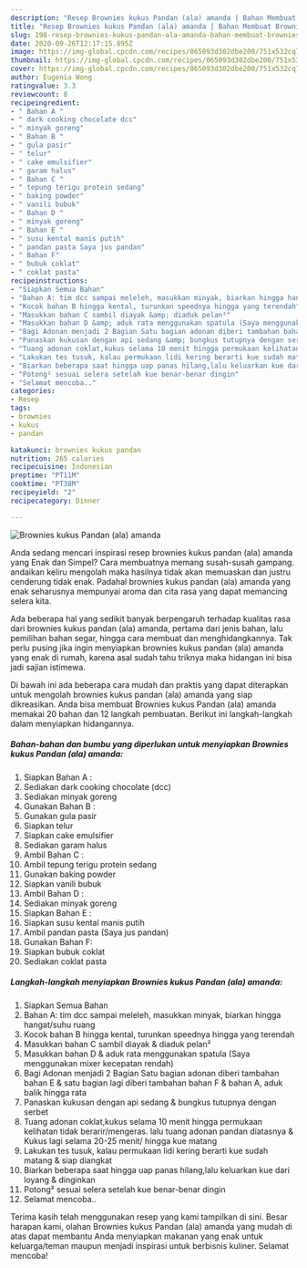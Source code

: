 ```yaml
---
description: "Resep Brownies kukus Pandan (ala) amanda | Bahan Membuat Brownies kukus Pandan (ala) amanda Yang Bikin Ngiler"
title: "Resep Brownies kukus Pandan (ala) amanda | Bahan Membuat Brownies kukus Pandan (ala) amanda Yang Bikin Ngiler"
slug: 198-resep-brownies-kukus-pandan-ala-amanda-bahan-membuat-brownies-kukus-pandan-ala-amanda-yang-bikin-ngiler
date: 2020-09-26T12:17:15.895Z
image: https://img-global.cpcdn.com/recipes/065093d302dbe200/751x532cq70/brownies-kukus-pandan-ala-amanda-foto-resep-utama.jpg
thumbnail: https://img-global.cpcdn.com/recipes/065093d302dbe200/751x532cq70/brownies-kukus-pandan-ala-amanda-foto-resep-utama.jpg
cover: https://img-global.cpcdn.com/recipes/065093d302dbe200/751x532cq70/brownies-kukus-pandan-ala-amanda-foto-resep-utama.jpg
author: Eugenia Wong
ratingvalue: 3.3
reviewcount: 8
recipeingredient:
- " Bahan A "
- " dark cooking chocolate dcc"
- " minyak goreng"
- " Bahan B "
- " gula pasir"
- " telur"
- " cake emulsifier"
- " garam halus"
- " Bahan C "
- " tepung terigu protein sedang"
- " baking powder"
- " vanili bubuk"
- " Bahan D "
- " minyak goreng"
- " Bahan E "
- " susu kental manis putih"
- " pandan pasta Saya jus pandan"
- " Bahan F"
- " bubuk coklat"
- " coklat pasta"
recipeinstructions:
- "Siapkan Semua Bahan"
- "Bahan A: tim dcc sampai meleleh, masukkan minyak, biarkan hingga hangat/suhu ruang"
- "Kocok bahan B hingga kental, turunkan speednya hingga yang terendah"
- "Masukkan bahan C sambil diayak &amp; diaduk pelan²"
- "Masukkan bahan D &amp; aduk rata menggunakan spatula (Saya menggunakan mixer kecepatan rendah)"
- "Bagi Adonan menjadi 2 Bagian Satu bagian adonan diberi tambahan bahan E &amp; satu bagian lagi diberi tambahan bahan F &amp; bahan A, aduk balik hingga rata"
- "Panaskan kukusan dengan api sedang &amp; bungkus tutupnya dengan serbet"
- "Tuang adonan coklat,kukus selama 10 menit hingga permukaan kelihatan tidak berarir/mengeras. lalu tuang adonan pandan diatasnya &amp; Kukus lagi selama 20-25 menit/ hingga kue matang"
- "Lakukan tes tusuk, kalau permukaan lidi kering berarti kue sudah matang &amp; siap diangkat"
- "Biarkan beberapa saat hingga uap panas hilang,lalu keluarkan kue dari loyang &amp; dinginkan"
- "Potong² sesuai selera setelah kue benar-benar dingin"
- "Selamat mencoba.."
categories:
- Resep
tags:
- brownies
- kukus
- pandan

katakunci: brownies kukus pandan 
nutrition: 265 calories
recipecuisine: Indonesian
preptime: "PT11M"
cooktime: "PT38M"
recipeyield: "2"
recipecategory: Dinner

---
```



![Brownies kukus Pandan (ala) amanda](https://img-global.cpcdn.com/recipes/065093d302dbe200/751x532cq70/brownies-kukus-pandan-ala-amanda-foto-resep-utama.jpg)

Anda sedang mencari inspirasi resep brownies kukus pandan (ala) amanda yang Enak dan Simpel? Cara membuatnya memang susah-susah gampang. andaikan keliru mengolah maka hasilnya tidak akan memuaskan dan justru cenderung tidak enak. Padahal brownies kukus pandan (ala) amanda yang enak seharusnya mempunyai aroma dan cita rasa yang dapat memancing selera kita.

Ada beberapa hal yang sedikit banyak berpengaruh terhadap kualitas rasa dari brownies kukus pandan (ala) amanda, pertama dari jenis bahan, lalu pemilihan bahan segar, hingga cara membuat dan menghidangkannya. Tak perlu pusing jika ingin menyiapkan brownies kukus pandan (ala) amanda yang enak di rumah, karena asal sudah tahu triknya maka hidangan ini bisa jadi sajian istimewa.




Di bawah ini ada beberapa cara mudah dan praktis yang dapat diterapkan untuk mengolah brownies kukus pandan (ala) amanda yang siap dikreasikan. Anda bisa membuat Brownies kukus Pandan (ala) amanda memakai 20 bahan dan 12 langkah pembuatan. Berikut ini langkah-langkah dalam menyiapkan hidangannya.

<!--inarticleads1-->

##### Bahan-bahan dan bumbu yang diperlukan untuk menyiapkan Brownies kukus Pandan (ala) amanda:

1. Siapkan  Bahan A :
1. Sediakan  dark cooking chocolate (dcc)
1. Sediakan  minyak goreng
1. Gunakan  Bahan B :
1. Gunakan  gula pasir
1. Siapkan  telur
1. Siapkan  cake emulsifier
1. Sediakan  garam halus
1. Ambil  Bahan C :
1. Ambil  tepung terigu protein sedang
1. Gunakan  baking powder
1. Siapkan  vanili bubuk
1. Ambil  Bahan D :
1. Sediakan  minyak goreng
1. Siapkan  Bahan E :
1. Siapkan  susu kental manis putih
1. Ambil  pandan pasta (Saya jus pandan)
1. Gunakan  Bahan F:
1. Siapkan  bubuk coklat
1. Sediakan  coklat pasta




<!--inarticleads2-->

##### Langkah-langkah menyiapkan Brownies kukus Pandan (ala) amanda:

1. Siapkan Semua Bahan
1. Bahan A: tim dcc sampai meleleh, masukkan minyak, biarkan hingga hangat/suhu ruang
1. Kocok bahan B hingga kental, turunkan speednya hingga yang terendah
1. Masukkan bahan C sambil diayak &amp; diaduk pelan²
1. Masukkan bahan D &amp; aduk rata menggunakan spatula (Saya menggunakan mixer kecepatan rendah)
1. Bagi Adonan menjadi 2 Bagian Satu bagian adonan diberi tambahan bahan E &amp; satu bagian lagi diberi tambahan bahan F &amp; bahan A, aduk balik hingga rata
1. Panaskan kukusan dengan api sedang &amp; bungkus tutupnya dengan serbet
1. Tuang adonan coklat,kukus selama 10 menit hingga permukaan kelihatan tidak berarir/mengeras. lalu tuang adonan pandan diatasnya &amp; Kukus lagi selama 20-25 menit/ hingga kue matang
1. Lakukan tes tusuk, kalau permukaan lidi kering berarti kue sudah matang &amp; siap diangkat
1. Biarkan beberapa saat hingga uap panas hilang,lalu keluarkan kue dari loyang &amp; dinginkan
1. Potong² sesuai selera setelah kue benar-benar dingin
1. Selamat mencoba..




Terima kasih telah menggunakan resep yang kami tampilkan di sini. Besar harapan kami, olahan Brownies kukus Pandan (ala) amanda yang mudah di atas dapat membantu Anda menyiapkan makanan yang enak untuk keluarga/teman maupun menjadi inspirasi untuk berbisnis kuliner. Selamat mencoba!
